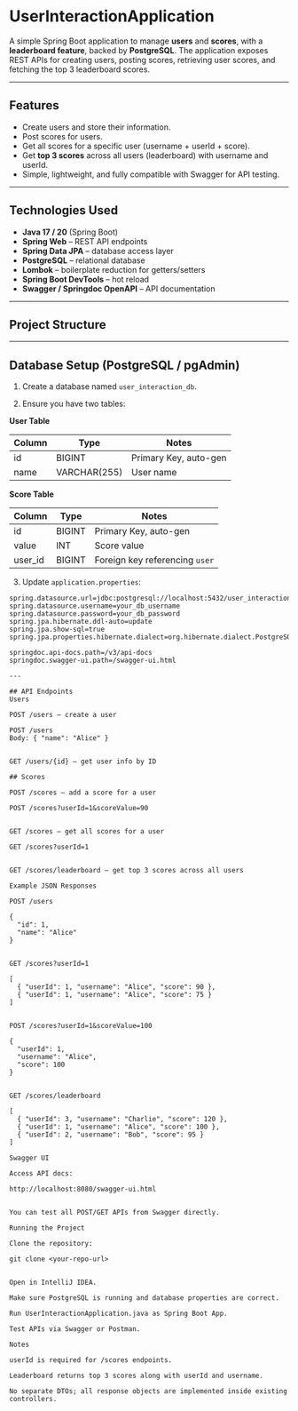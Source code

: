 # UserInteractionApplication

A simple Spring Boot application to manage **users** and **scores**, with a **leaderboard feature**, backed by **PostgreSQL**. The application exposes REST APIs for creating users, posting scores, retrieving user scores, and fetching the top 3 leaderboard scores.  

---

## Features

- Create users and store their information.
- Post scores for users.
- Get all scores for a specific user (username + userId + score).
- Get **top 3 scores** across all users (leaderboard) with username and userId.
- Simple, lightweight, and fully compatible with Swagger for API testing.

---

## Technologies Used

- **Java 17 / 20** (Spring Boot)  
- **Spring Web** – REST API endpoints  
- **Spring Data JPA** – database access layer  
- **PostgreSQL** – relational database  
- **Lombok** – boilerplate reduction for getters/setters  
- **Spring Boot DevTools** – hot reload  
- **Swagger / Springdoc OpenAPI** – API documentation  

---

## Project Structure


---

## Database Setup (PostgreSQL / pgAdmin)

1. Create a database named `user_interaction_db`.  

2. Ensure you have two tables:

**User Table**

| Column | Type          | Notes                   |
|--------|---------------|------------------------|
| id     | BIGINT        | Primary Key, auto-gen   |
| name   | VARCHAR(255)  | User name               |

**Score Table**

| Column  | Type    | Notes                            |
|---------|---------|---------------------------------|
| id      | BIGINT  | Primary Key, auto-gen           |
| value   | INT     | Score value                     |
| user_id | BIGINT  | Foreign key referencing `user`  |

3. Update `application.properties`:

```properties
spring.datasource.url=jdbc:postgresql://localhost:5432/user_interaction_db
spring.datasource.username=your_db_username
spring.datasource.password=your_db_password
spring.jpa.hibernate.ddl-auto=update
spring.jpa.show-sql=true
spring.jpa.properties.hibernate.dialect=org.hibernate.dialect.PostgreSQLDialect

springdoc.api-docs.path=/v3/api-docs
springdoc.swagger-ui.path=/swagger-ui.html

---

## API Endpoints
Users

POST /users – create a user

POST /users
Body: { "name": "Alice" }


GET /users/{id} – get user info by ID

## Scores

POST /scores – add a score for a user

POST /scores?userId=1&scoreValue=90


GET /scores – get all scores for a user

GET /scores?userId=1


GET /scores/leaderboard – get top 3 scores across all users

Example JSON Responses

POST /users

{
  "id": 1,
  "name": "Alice"
}


GET /scores?userId=1

[
  { "userId": 1, "username": "Alice", "score": 90 },
  { "userId": 1, "username": "Alice", "score": 75 }
]


POST /scores?userId=1&scoreValue=100

{
  "userId": 1,
  "username": "Alice",
  "score": 100
}


GET /scores/leaderboard

[
  { "userId": 3, "username": "Charlie", "score": 120 },
  { "userId": 1, "username": "Alice", "score": 100 },
  { "userId": 2, "username": "Bob", "score": 95 }
]

Swagger UI

Access API docs:

http://localhost:8080/swagger-ui.html


You can test all POST/GET APIs from Swagger directly.

Running the Project

Clone the repository:

git clone <your-repo-url>


Open in IntelliJ IDEA.

Make sure PostgreSQL is running and database properties are correct.

Run UserInteractionApplication.java as Spring Boot App.

Test APIs via Swagger or Postman.

Notes

userId is required for /scores endpoints.

Leaderboard returns top 3 scores along with userId and username.

No separate DTOs; all response objects are implemented inside existing controllers.
